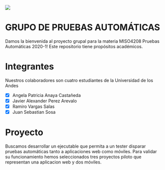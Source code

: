![](https://raw.github.com/jssosa10/miso4208/master/src/common/images/logo-uniandes.png)
# GRUPO DE PRUEBAS AUTOMÁTICAS

Damos la bienvenida al proyecto grupal para la materia MISO4208 Pruebas Automáticas 2020-1!
Este repositorio tiene propósitos académicos.

# Integrantes
Nuestros colaboradores son cuatro estudiantes de la Universidad de los Andes
- [x] Angela Patricia Anaya Castañeda
- [x] Javier Alexander Perez Arevalo
- [x] Ramiro Vargas Salas
- [x] Juan Sebastian Sosa

# Proyecto
Buscamos desarrollar un ejecutable que permita a un tester disparar pruebas automáticas tanto a aplicaciones web como móviles.
Para validar su funcionamiento hemos seleccionados tres proyectos piloto que representan una aplicacion web y dos móviles.
